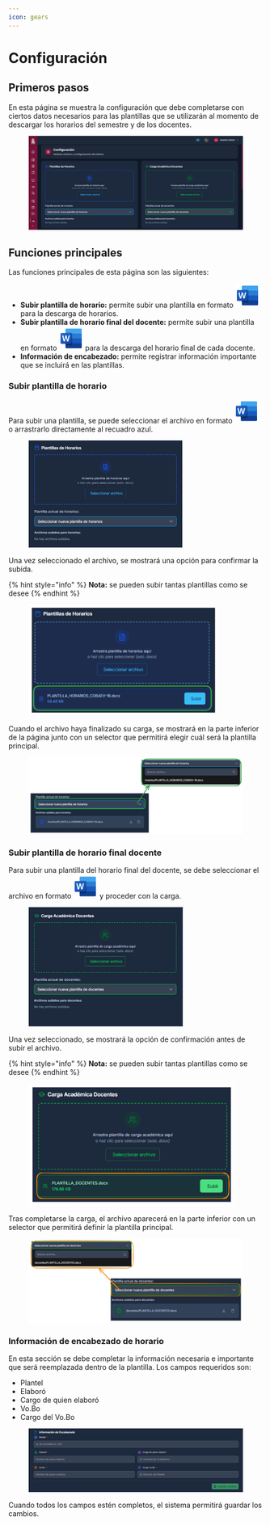 ```yaml
---
icon: gears
---
```


# Configuración

## Primeros pasos

En esta página se muestra la configuración que debe completarse con ciertos datos necesarios para las plantillas que se utilizarán al momento de descargar los horarios del semestre y de los docentes.

<figure><img src="../.gitbook/assets/Captura de pantalla 2025-10-13 165801.png" alt=""><figcaption></figcaption></figure>

## Funciones principales

Las funciones principales de esta página son las siguientes:

* **Subir plantilla de horario:** permite subir una plantilla en formato ![](../.gitbook/assets/word-24.svg) para la descarga de horarios.
* **Subir plantilla de horario final del docente:** permite subir una plantilla en formato ![](../.gitbook/assets/word-24.svg) para la descarga del horario final de cada docente.
* **Información de encabezado:** permite registrar información importante que se incluirá en las plantillas.

### Subir plantilla de horario

Para subir una plantilla, se puede seleccionar el archivo en formato ![](../.gitbook/assets/word-24.svg) o arrastrarlo directamente al recuadro azul.

<figure><img src="../.gitbook/assets/Captura de pantalla 2025-10-13 171810.png" alt="" width="304"><figcaption></figcaption></figure>

Una vez seleccionado el archivo, se mostrará una opción para confirmar la subida.

{% hint style="info" %}
**Nota:** se pueden subir tantas plantillas como se desee
{% endhint %}

<figure><img src="../.gitbook/assets/imagen (3).png" alt="" width="375"><figcaption></figcaption></figure>

Cuando el archivo haya finalizado su carga, se mostrará en la parte inferior de la página junto con un selector que permitirá elegir cuál será la plantilla principal.

<figure><img src="../.gitbook/assets/imagen (1) (1).png" alt=""><figcaption></figcaption></figure>

### Subir plantilla de horario final docente

Para subir una plantilla del horario final del docente, se debe seleccionar el archivo en formato ![](../.gitbook/assets/word-24.svg) y proceder con la carga.

<figure><img src="../.gitbook/assets/Captura de pantalla 2025-10-13 173534.png" alt="" width="305"><figcaption></figcaption></figure>

Una vez seleccionado, se mostrará la opción de confirmación antes de subir el archivo.

{% hint style="info" %}
**Nota:** se pueden subir tantas plantillas como se desee
{% endhint %}

<figure><img src="../.gitbook/assets/imagen (2) (1).png" alt="" width="407"><figcaption></figcaption></figure>

Tras completarse la carga, el archivo aparecerá en la parte inferior con un selector que permitirá definir la plantilla principal.

<figure><img src="../.gitbook/assets/imagen (1) (1) (1).png" alt=""><figcaption></figcaption></figure>

### Información de encabezado de horario

En esta sección se debe completar la información necesaria e importante que será reemplazada dentro de la plantilla. Los campos requeridos son:

* Plantel
* Elaboró
* Cargo de quien elaboró
* Vo.Bo
* Cargo del Vo.Bo

<figure><img src="../.gitbook/assets/Captura de pantalla 2025-10-13 180156.png" alt=""><figcaption></figcaption></figure>

Cuando todos los campos estén completos, el sistema permitirá guardar los cambios.
